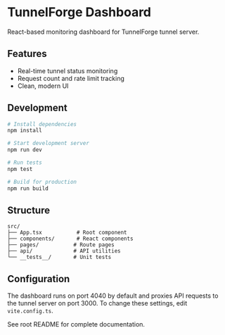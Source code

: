 # TunnelForge Dashboard

React-based monitoring dashboard for TunnelForge tunnel server.

## Features

- Real-time tunnel status monitoring
- Request count and rate limit tracking
- Clean, modern UI

## Development

```bash
# Install dependencies
npm install

# Start development server
npm run dev

# Run tests
npm test

# Build for production
npm run build
```

## Structure

```
src/
├── App.tsx           # Root component
├── components/       # React components
├── pages/           # Route pages
├── api/             # API utilities
└── __tests__/       # Unit tests
```

## Configuration

The dashboard runs on port 4040 by default and proxies API requests to the tunnel server on port 3000. To change these settings, edit `vite.config.ts`.

See root README for complete documentation. 